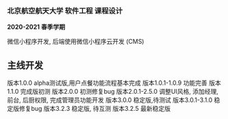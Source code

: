 ### 北京航空航天大学 软件工程 课程设计

**2020-2021 春季学期**

微信小程序开发, 后端使用微信小程序云开发 (CMS)

## 主线开发

版本1.0.0
alpha测试版,用户点餐功能流程基本完成
版本1.0.1-1.0.9
功能完善
版本1.1.0 
完成版初测
版本2.0.0 
初测修复bug
版本2.0.1-2.5.0
调整UI风格, 添加经理, 前台, 后厨权限, 完成管理员功能开发
版本3.0.0
稳定版,待测试
版本3.0.1-3.1.0
稳定版修复bug
版本3.2.3
稳定版, 待互测
版本3.2.5
最新稳定版

​	

